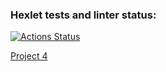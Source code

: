 ### Hexlet tests and linter status:
[![Actions Status](https://github.com/Andrey2Gri/frontend-project-lvl4/workflows/hexlet-check/badge.svg)](https://github.com/Andrey2Gri/frontend-project-lvl4/actions)

[Project 4](https://radiant-citadel-27245.herokuapp.com/)